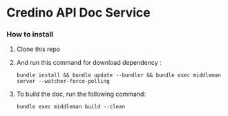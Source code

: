 # Credino API Doc Service


### How to install ###

1. Clone this repo

2. And run this command for download dependency : 

    `bundle install && bundle update --bundler && bundle exec middleman server --watcher-force-polling`

3. To build the doc, run the following command:

    `bundle exec middleman build --clean`